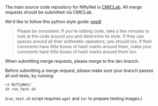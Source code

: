 The main source code repository for NiftyNet is [CMICLab][cmiclab-niftynet].
All merge requests should be submitted via CMICLab.

[cmiclab-niftynet]: https://cmiclab.cs.ucl.ac.uk/CMIC/NiftyNet

We'd like to follow this python style guide: [pep8]

> Please be consistent.
> If you're editing code, take a few minutes to look at the code around you and
> determine its style. If they use spaces around all their arithmetic operators,
> you should too. If their comments have little boxes of hash marks around them,
> make your comments have little boxes of hash marks around them too.

[pep8]: https://www.python.org/dev/peps/pep-0008/

When submitting merge requests, please merge to the dev branch.

Before submitting a merge request, please make sure your branch passes all
unit tests, by running:
``` sh
cd NiftyNet/
sh run_test.sh
```
(`run_test.sh` script requires `wget` and `tar` to prepare testing images.)
